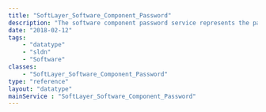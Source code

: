 ```yaml
---
title: "SoftLayer_Software_Component_Password"
description: "The software component password service represents the passwords for a software component, such as an operating system or a control panel. Updating the passwords here will NOT update them on the server itself. "
date: "2018-02-12"
tags:
    - "datatype"
    - "sldn"
    - "Software"
classes:
    - "SoftLayer_Software_Component_Password"
type: "reference"
layout: "datatype"
mainService : "SoftLayer_Software_Component_Password"
---
```

